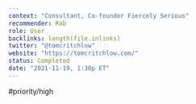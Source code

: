```yaml
---
context: "Consultant, Co-founder Fiercely Serious"
recommender: Rob
role: User
backlinks: length(file.inlinks) 
twitter: "@tomcritchlow"
website: "https://tomcritchlow.com/"
status: Completed
date: "2021-11-19, 1:30p ET"
---
```

#priority/high

